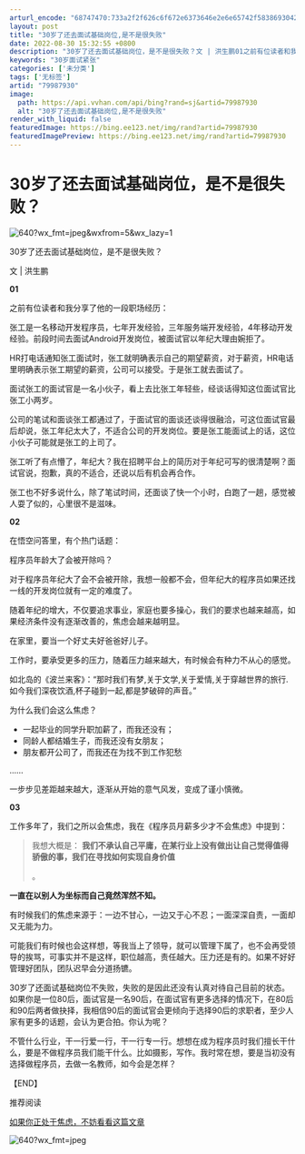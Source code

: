 ```yaml
---
arturl_encode: "68747470:733a2f2f626c6f672e6373646e2e6e65742f58386930426576:2f61727469636c652f64657461696c732f3739393837393330"
layout: post
title: "30岁了还去面试基础岗位,是不是很失败"
date: 2022-08-30 15:32:55 +0800
description: "30岁了还去面试基础岗位，是不是很失败？文 | 洪生鹏01之前有位读者和我分享了他的一段职场经历：张"
keywords: "30岁面试紧张"
categories: ['未分类']
tags: ['无标签']
artid: "79987930"
image:
  path: https://api.vvhan.com/api/bing?rand=sj&artid=79987930
  alt: "30岁了还去面试基础岗位,是不是很失败"
render_with_liquid: false
featuredImage: https://bing.ee123.net/img/rand?artid=79987930
featuredImagePreview: https://bing.ee123.net/img/rand?artid=79987930
---
```


# 30岁了还去面试基础岗位，是不是很失败？

![640?wx_fmt=jpeg&wxfrom=5&wx_lazy=1](https://img-blog.csdnimg.cn/img_convert/dc3871af24c73b7bbfeb4e864084dabc.png;wxfrom=5&wx_lazy=1)

30岁了还去面试基础岗位，是不是很失败？

文 | 洪生鹏

**01**

之前有位读者和我分享了他的一段职场经历：

张工是一名移动开发程序员，七年开发经验，三年服务端开发经验，4年移动开发经验。前段时间去面试Android开发岗位，被面试官以年纪大理由婉拒了。

HR打电话通知张工面试时，张工就明确表示自己的期望薪资，对于薪资，HR电话里明确表示张工期望的薪资，公司可以接受。于是张工就去面试了。

面试张工的面试官是一名小伙子，看上去比张工年轻些，经谈话得知这位面试官比张工小两岁。

公司的笔试和面谈张工都通过了，于面试官的面谈还谈得很融洽，可这位面试官最后却说，张工年纪太大了，不适合公司的开发岗位。要是张工能面试上的话，这位小伙子可能就是张工的上司了。

张工听了有点懵了，年纪大？我在招聘平台上的简历对于年纪可写的很清楚啊？面试官说，抱歉，真的不适合，还说以后有机会再合作。

张工也不好多说什么，除了笔试时间，还面谈了快一个小时，白跑了一趟，感觉被人耍了似的，心里很不是滋味。

**02**

在悟空问答里，有个热门话题：

程序员年龄大了会被开除吗？

对于程序员年纪大了会不会被开除，我想一般都不会，但年纪大的程序员如果还找一线的开发岗位就有一定的难度了。

随着年纪的增大，不仅要追求事业，家庭也要多操心，我们的要求也越来越高，如果经济条件没有逐渐改善的，焦虑会越来越明显。

在家里，要当一个好丈夫好爸爸好儿子。

工作时，要承受更多的压力，随着压力越来越大，有时候会有种力不从心的感觉。

如北岛的《波兰来客》：“那时我们有梦,关于文学,关于爱情,关于穿越世界的旅行.如今我们深夜饮酒,杯子碰到一起,都是梦破碎的声音。”

为什么我们会这么焦虑？

* 一起毕业的同学升职加薪了，而我还没有；
* 同龄人都结婚生子，而我还没有女朋友；
* 朋友都开公司了，而我还在为找不到工作犯愁

……

一步步见差距越来越大，逐渐从开始的意气风发，变成了谨小慎微。

**03**

工作多年了，我们之所以会焦虑，我在《程序员月薪多少才不会焦虑》中提到：

> 我想大概是：
> **我们不承认自己平庸，在某行业上没有做出让自己觉得值得骄傲的事，我们在寻找如何实现自身价值**
>
> 。

**一直在以别人为坐标而自己竟然浑然不知。**

有时候我们的焦虑来源于：一边不甘心，一边又于心不忍；一面深深自责，一面却又无能为力。

可能我们有时候也会这样想，等我当上了领导，就可以管理下属了，也不会再受领导的挨骂，可事实并不是这样，职位越高，责任越大。压力还是有的。如果不好好管理好团队，团队迟早会分道扬镳。

30岁了还面试基础岗位不失败，失败的是因此还没有认真对待自己目前的状态。如果你是一位80后，面试官是一名90后，在面试官有更多选择的情况下，在80后和90后两者做抉择，我相信90后的面试官会更倾向于选择90后的求职者，至少人家有更多的话题，会认为更合拍。你认为呢？

不管什么行业，干一行爱一行，干一行专一行。想想在成为程序员时我们擅长干什么，要是不做程序员我们能干什么。比如摄影，写作。我时常在想，要是当初没有选择做程序员，去做一名教师，如今会是怎样？

【END】

推荐阅读

[如果你正处于焦虑，不妨看看这篇文章](http://mp.weixin.qq.com/s?__biz=MzAwODQ5MTA2NQ==&mid=2650849420&idx=1&sn=99196595320945327a68e5b343b8644a&chksm=809a79dab7edf0cc3240761d5cac17f8a4d8e1489457e06d69646b9fc1bd0588c35ff66b636f&scene=21#wechat_redirect)

![640?wx_fmt=jpeg](https://i-blog.csdnimg.cn/blog_migrate/c2fecbca49370a7a9b77f6031d27b25b.jpeg)